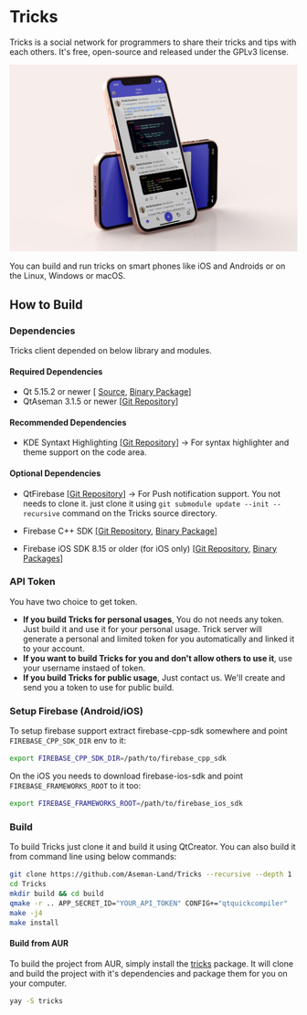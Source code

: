 # Tricks

Tricks is a social network for programmers to share their tricks and tips with each others. It's free, open-source and released under the GPLv3 license.

![](https://raw.githubusercontent.com/Aseman-Land/Tricks/main/images/image.jpeg)

You can build and run tricks on smart phones like iOS and Androids or on the Linux, Windows or macOS.

## How to Build

### Dependencies

Tricks client depended on below library and modules.

#### Required Dependencies

- Qt 5.15.2 or newer [ [Source](https://download.qt.io/official_releases/qt/5.15/5.15.4/single/), [Binary Package](https://download.qt.io/official_releases/online_installers/)]
- QtAseman 3.1.5 or newer [[Git Repository](https://github.com/Aseman-Land/QtAseman)]

#### Recommended Dependencies

- KDE Syntaxt Highlighting [[Git Repository](https://github.com/KDE/syntax-highlighting)]
  -> For syntax highlighter and theme support on the code area.

#### Optional Dependencies

- QtFirebase [[Git Repository](https://github.com/Larpon/QtFirebase)]
  -> For Push notification support. You not needs to clone it. just clone it using `git submodule update --init --recursive` command on the Tricks source directory.

- Firebase C++ SDK [[Git Repository](https://github.com/firebase/firebase-cpp-sdk), [Binary Package](https://firebase.google.com/download/cpp)]
- Firebase iOS SDK 8.15 or older (for iOS only) [[Git Repository](https://github.com/firebase/firebase-ios-sdk), [Binary Packages](https://github.com/firebase/firebase-ios-sdk/releases/download/v8.15.0/Firebase.zip)]

### API Token

You have two choice to get token.

- **If you build Tricks for personal usages**, You do not needs any token. Just build it and use it for your personal usage. Trick server will generate a personal and limited token for you automatically and linked it to your account.
- **If you want to build Tricks for you and don't allow others to use it**, use your username instaed of token.
- **If you build Tricks for public usage**, Just contact us. We'll create and send you a token to use for public build.

### Setup Firebase (Android/iOS)

To setup firebase support extract firebase-cpp-sdk somewhere and point `FIREBASE_CPP_SDK_DIR` env to it:

```bash
export FIREBASE_CPP_SDK_DIR=/path/to/firebase_cpp_sdk
```

On the iOS you needs to download firebase-ios-sdk and point `FIREBASE_FRAMEWORKS_ROOT` to it too:

```bash
export FIREBASE_FRAMEWORKS_ROOT=/path/to/firebase_ios_sdk
```

### Build

To build Tricks just clone it and build it using QtCreator. You can also build it from command line using below commands:

```bash
git clone https://github.com/Aseman-Land/Tricks --recursive --depth 1
cd Tricks
mkdir build && cd build
qmake -r .. APP_SECRET_ID="YOUR_API_TOKEN" CONFIG+="qtquickcompiler"
make -j4
make install
```

#### Build from AUR

To build the project from AUR, simply install the [tricks](https://aur.archlinux.org/packages/tricks) package. It will clone and build the project with it's dependencies and package them for you on your computer.

```bash
yay -S tricks
```
